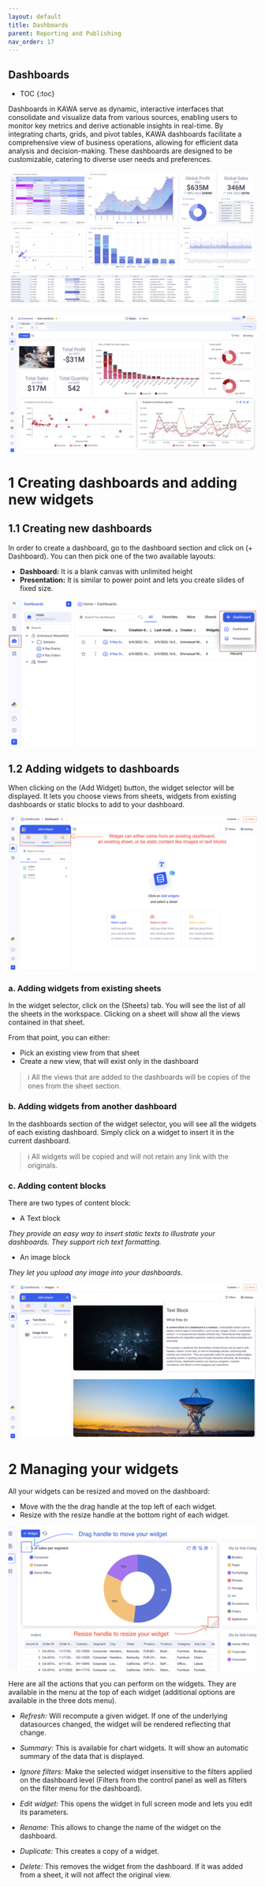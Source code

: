 ```yaml
---
layout: default
title: Dashboards
parent: Reporting and Publishing
nav_order: 17
---
```


Dashboards
---

* TOC
{:toc}

Dashboards in KAWA serve as dynamic, interactive interfaces that consolidate and visualize data from various sources, enabling users to monitor key metrics and derive actionable insights in real-time. By integrating charts, grids, and pivot tables, KAWA dashboards facilitate a comprehensive view of business operations, allowing for efficient data analysis and decision-making. These dashboards are designed to be customizable, catering to diverse user needs and preferences.


![Dashboard](./readme-assets/dashboard1.png)

![Dashboards](./readme-assets/dashboard2.png)


# 1 Creating dashboards and adding new widgets

## 1.1 Creating new dashboards

In order to create a dashboard, go to the dashboard section and click on (+ Dashboard). 
You can then pick one of the two available layouts:

- __Dashboard:__ It is a blank canvas with unlimited height
- __Presentation:__ It is similar to power point and lets you create slides of fixed size.


![Dashboards](./readme-assets/dashboard3.png)


## 1.2 Adding widgets to dashboards

When clicking on the (Add Widget) button, the widget selector will be displayed. It lets you choose views from sheets, widgets from existing dashboards or static blocks to add to your dashboard.

![Dashboards](./readme-assets/dashboard4.png)


### a. Adding widgets from existing sheets

In the widget selector, click on the (Sheets) tab. You will see the list of all the sheets in the workspace. Clicking on a sheet will show all the views contained in that sheet.

From that point, you can either:

- Pick an existing view from that sheet
- Create a new view, that will exist only in the dashboard

> ℹ️ All the views that are added to the dashboards will be copies of the ones from the sheet section.


### b. Adding widgets from another dashboard

In the dashboards section of the widget selector, you will see all the widgets of each existing dashboard. Simply click on a widget to insert it in the current dashboard.


> ℹ️ All widgets will be copied and will not retain any link with the originals.

### c. Adding content blocks

There are two types of content block:

- A Text block

_They provide an easy way to insert static texts to illustrate your dashboards. They support rich text formatting._


- An image block

_They let you upload any image into your dashboards._

![Dashboards](./readme-assets/dashboard5.png)


# 2 Managing your widgets

All your widgets can be resized and moved on the dashboard:

- Move with the the drag handle at the top left of each widget.
- Resize with the resize handle at the bottom right of each widget.

![Dashboards](./readme-assets/dashboard6.png)


Here are all the actions that you can perform on the widgets. They are available in the menu at the top of each widget (additional options are available in the three dots menu).

- _Refresh:_ Will recompute a given widget. If one of the underlying datasources changed, the widget will be rendered reflecting that change.

- _Summary:_ This is available for chart widgets. It will show an automatic summary of the data that is displayed. 

- _Ignore filters:_ Make the selected widget insensitive to the filters applied on the dashboard level (Filters from the control panel as well as filters on the filter menu for the dashboard).

- _Edit widget:_ This opens the widget in full screen mode and lets you edit its parameters.

- _Rename:_ This allows to change the name of the widget on the dashboard. 

- _Duplicate:_ This creates a copy of a widget.

- _Delete:_ This removes the widget from the dashboard. If it was added from a sheet, it will not affect the original view.